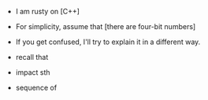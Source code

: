 - I am rusty on [C++]
- For simplicity, assume that [there are four-bit numbers]
- If you get confused, I'll try to explain it in a different way.


- recall that
- impact sth
- sequence of

